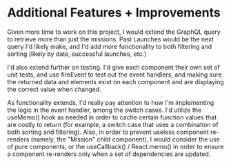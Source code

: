 # Additional Features + Improvements

Given more time to work on this project, I would extend the GraphQL query to retrieve more than just the missions. 
Past Launches would be the next query I'd likely make, and I'd add more functionality to both filtering and sorting (likely by date, successful launches, etc.)

I'd also extend further on testing.  I'd give each component their own set of unit tests, and use fireEvent to test out the event handlers, and making sure the returned data and elements exist on each component and are displaying the correct value when changed.  

As functionality extends, I'd really pay attention to how I'm implementing the logic in the event handler, among the switch cases. I'd utilize the useMemo() hook as needed in order to cache certain function values that are costly to return (for example, a switch case that uses a combination of both sorting and filtering).  Also, in order to prevent useless component re-renders (namely, the "Mission" child component), I would consider the use of pure components, or the useCallback() / React.memo() in order to ensure a component re-renders only when a set of dependencies are updated.  